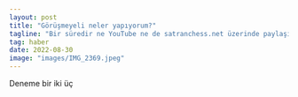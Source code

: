 ```yaml
---
layout: post
title: "Görüşmeyeli neler yapıyorum?"
tagline: "Bir süredir ne YouTube ne de satranchess.net üzerinde paylaşım yapabildim. Bunun nedeni bir süredir masa başında ter dökmemdi. Benim gibi bir satrançsever için özellikle turnuvasız geçen bir pandemi ardından taşlara dokunmanın heyecanını sizlerle paylaşmasam olmazdı."
tag: haber
date: 2022-08-30
image: "images/IMG_2369.jpeg"
---
```


 Deneme bir iki üç
